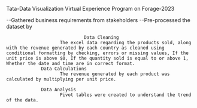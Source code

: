 Tata-Data Visualization Virtual Experience Program on Forage-2023

--Gathered business requirements from stakeholders
--Pre-processed the dataset by

                                 Data Cleaning 
				 		The excel data regarding the products sold, along with the revenue generated by each country as cleaned using conditional formatting by checking, errors or missing values, If the unit price is above $0, If the quantity sold is equal to or above 1, Whether the date and time are in correct format.		 
				 Data Calculations
				 		The revenue generated by each product was calculated by multiplying per unit price.
						
				 Data Analysis
				 		Pivot tables were created to understand the trend of the data.
